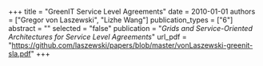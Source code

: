 +++
title = "GreenIT Service Level Agreements"
date = 2010-01-01
authors = ["Gregor von Laszewski", "Lizhe Wang"]
publication_types = ["6"]
abstract = ""
selected = "false"
publication = "*Grids and Service-Oriented Architectures for Service Level Agreements*"
url_pdf = "https://github.com/laszewski/papers/blob/master/vonLaszewski-greenit-sla.pdf"
+++

